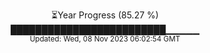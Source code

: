<p align="center">
⏳Year Progress (85.27 %) <br>
█████████████████████████▁▁▁▁▁ <br>
<sub>Updated: Wed, 08 Nov 2023 06:02:54 GMT</sub>
</p>

